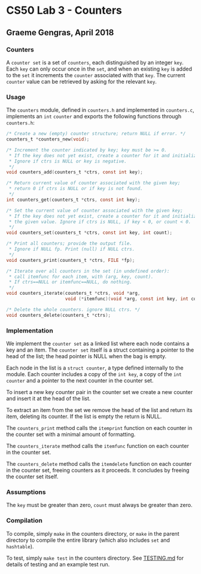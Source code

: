 # CS50 Lab 3 - Counters
## Graeme Gengras, April 2018

### Counters
A `counter set` is a set of `counters`, each distinguished by an integer `key`. Each `key` can only occur once in the `set`, and when an existing `key` is added to the `set` it increments the `counter` associated with that `key`. The current `counter` value can be retrieved by asking for the relevant `key`.

### Usage

The `counters` module, defined in `counters.h` and implemented in `counters.c`, implements an `int` `counter` and exports the following functions through `counters.h`:

```c
/* Create a new (empty) counter structure; return NULL if error. */
counters_t *counters_new(void);

/* Increment the counter indicated by key; key must be >= 0.
 * If the key does not yet exist, create a counter for it and initialize to 1.
 * Ignore if ctrs is NULL or key is negative.
 */
void counters_add(counters_t *ctrs, const int key);

/* Return current value of counter associated with the given key;
 * return 0 if ctrs is NULL or if key is not found.
 */
int counters_get(counters_t *ctrs, const int key);

/* Set the current value of counter associated with the given key;
 * If the key does not yet exist, create a counter for it and initialize to
 * the given value. Ignore if ctrs is NULL, if key < 0, or count < 0.
 */
void counters_set(counters_t *ctrs, const int key, int count);

/* Print all counters; provide the output file.
 * Ignore if NULL fp. Print (null) if NULL ctrs.
 */
void counters_print(counters_t *ctrs, FILE *fp);

/* Iterate over all counters in the set (in undefined order):
 * call itemfunc for each item, with (arg, key, count).
 * If ctrs==NULL or itemfunc==NULL, do nothing.
 */
void counters_iterate(counters_t *ctrs, void *arg,
                      void (*itemfunc)(void *arg, const int key, int count));

/* Delete the whole counters. ignore NULL ctrs. */
void counters_delete(counters_t *ctrs);
```

### Implementation

We implement the `counter set` as a linked list where each node contains a key and an item.  The `counter set` itself is a struct containing a pointer to the head of the list; the head pointer is NULL when the bag is empty.

Each node in the list is a `struct counter`, a type defined internally to the module. Each counter includes a copy of the `int key`, a copy of the `int counter` and a pointer to the next counter in the counter set.

To insert a new key counter pair in the counter set we create a new counter and insert it at the head of the list.

To extract an item from the set we remove the head of the list and return its item, deleting its counter. If the list is empty the return is NULL.

The `counters_print` method calls the `itemprint` function on each counter in the counter set with a minimal amount of formatting.

The `counters_iterate` method calls the `itemfunc` function on each counter in the counter set.

The `counters_delete` method calls the `itemdelete` function on each counter in the counter set, freeing counters as it proceeds. It concludes by freeing the counter set itself.

### Assumptions

The `key` must be greater than zero, `count` must always be greater than zero.

### Compilation

To compile, simply `make` in the counters directory, or `make` in the parent directory to compile the entire library (which also includes `set` and `hashtable`).

To test, simply `make test` in the counters directory.
See [TESTING.md](TESTING.md) for details of testing and an example test run.
